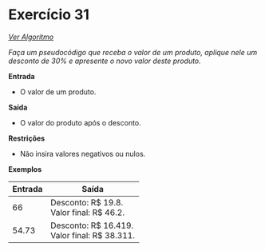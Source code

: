 # Exercício 31

[*Ver Algoritmo*](Algoritmo31.md)

*Faça um pseudocódigo que receba o valor de um produto, aplique nele um desconto de 30% e apresente o novo valor deste produto.*

**Entrada**
- O valor de um produto.

**Saída**
- O valor do produto após o desconto.

**Restrições**
- Não insira valores negativos ou nulos.

**Exemplos**

| Entrada | Saída                 |
|---------|-----------------------|
| 66      | Desconto: R$ 19.8.    <br>Valor final: R$ 46.2.  |
| 54.73   | Desconto: R$ 16.419.  <br>Valor final: R$ 38.311.|
